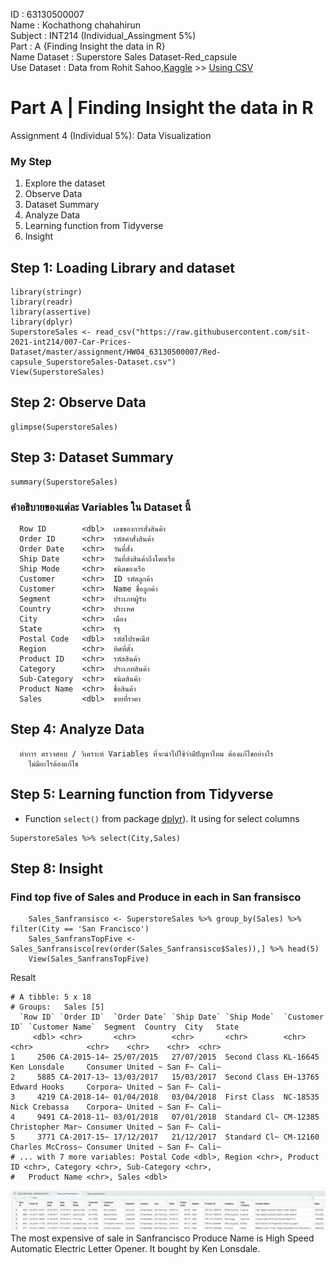 ID : 63130500007 <br>
Name : Kochathong chahahirun <br>
Subject : INT214 (Individual_Assingment 5%) <br>
Part : A {Finding Insight the data in R} <br>
Name Dataset : Superstore Sales Dataset-Red_capsule <br>
Use Dataset : Data from Rohit Sahoo,[Kaggle](https://www.kaggle.com/rohitsahoo/sales-forecasting) >> [Using CSV](https://raw.githubusercontent.com/safesit23/INT214-Statistics/main/datasets/superstore_sales.csv)

## 

# Part A | Finding Insight the data in R<br>
Assignment 4 (Individual 5%): Data Visualization <br>
### My Step
1. Explore the dataset
2. Observe Data
3. Dataset Summary
4. Analyze Data
5. Learning function from Tidyverse
6. Insight

## Step 1: Loading Library and dataset
    
    library(stringr)
    library(readr)
    library(assertive)
    library(dplyr)
    SuperstoreSales <- read_csv("https://raw.githubusercontent.com/sit-2021-int214/007-Car-Prices-Dataset/master/assignment/HW04_63130500007/Red-capsule_SuperstoreSales-Dataset.csv")
    View(SuperstoreSales)
    
## Step 2: Observe Data
  
    glimpse(SuperstoreSales)
  
## Step 3: Dataset Summary
  
    summary(SuperstoreSales)
  
### คำอธิบายของแต่ละ Variables ใน Dataset นี้    
      Row ID        <dbl>  เลขของการสั่งสินค้า
      Order ID      <chr>  รหัสคำสั่งสินค้า
      Order Date    <chr>  วันที่สั่ง
      Ship Date     <chr>  วันที่ส่งสินค้าถึงโดยเรือ
      Ship Mode     <chr>  ชนิดของเรือ
      Customer      <chr>  ID รหัสลูกค้า
      Customer      <chr>  Name ชื่อลูกค้า
      Segment       <chr>  ประเภทผู้รับ
      Country       <chr>  ประเทศ
      City          <chr>  เมือง
      State         <chr>  รัฐ
      Postal Code   <dbl>  รหัสไปรษณีย์
      Region        <chr>  ทิศที่ตั้ง 
      Product ID    <chr>  รหัสสินค้า
      Category      <chr>  ประเภทสินค้า
      Sub-Category  <chr>  ชนิดสินค้า
      Product Name  <chr>  ชื่อสินค้า
      Sales         <dbl>  ขายที่ราคา
      
## Step 4: Analyze Data
      ทำการ ตรวจสอบ / วิเคราะห์ Variables ที่จะนำไปใช้ว่ามีปัญหาไหม ต้องแก้ไขอย่างไร
        ไม่มีอะไรต้องแก้ไข
      
## Step 5: Learning function from Tidyverse 
- Function `select()` from package [dplyr](https://dplyr.tidyverse.org/articles/dplyr.html#select-columns-with-select)). It using for select columns
```
SuperstoreSales %>% select(City,Sales)
```

## Step 8: Insight 
### Find top five of Sales and Produce in each in San fransisco
```
    Sales_Sanfransisco <- SuperstoreSales %>% group_by(Sales) %>% filter(City == 'San Francisco') 
    Sales_SanfransTopFive <- Sales_Sanfransisco[rev(order(Sales_Sanfransisco$Sales)),] %>% head(5)
    View(Sales_SanfransTopFive)
```
Resalt
```
# A tibble: 5 x 18
# Groups:   Sales [5]
  `Row ID` `Order ID`  `Order Date` `Ship Date` `Ship Mode`  `Customer ID` `Customer Name`  Segment  Country  City   State
     <dbl> <chr>       <chr>        <chr>       <chr>        <chr>         <chr>            <chr>    <chr>    <chr>  <chr>
1     2506 CA-2015-14~ 25/07/2015   27/07/2015  Second Class KL-16645      Ken Lonsdale     Consumer United ~ San F~ Cali~
2     5885 CA-2017-13~ 13/03/2017   15/03/2017  Second Class EH-13765      Edward Hooks     Corpora~ United ~ San F~ Cali~
3     4219 CA-2018-14~ 01/04/2018   03/04/2018  First Class  NC-18535      Nick Crebassa    Corpora~ United ~ San F~ Cali~
4     9491 CA-2018-11~ 03/01/2018   07/01/2018  Standard Cl~ CM-12385      Christopher Mar~ Consumer United ~ San F~ Cali~
5     3771 CA-2017-15~ 17/12/2017   21/12/2017  Standard Cl~ CM-12160      Charles McCross~ Consumer United ~ San F~ Cali~
# ... with 7 more variables: Postal Code <dbl>, Region <chr>, Product ID <chr>, Category <chr>, Sub-Category <chr>,
#   Product Name <chr>, Sales <dbl>
```
![ResaltInsight_TableOfTopFive-SalesInSANFRANCISCO](./Pic/PART-A_ResaltInsight_TableOfTopFive-SalesInSANFRANCISCO.png)
The most expensive of sale in Sanfrancisco Produce Name is High Speed Automatic Electric Letter Opener. It bought by Ken Lonsdale.


